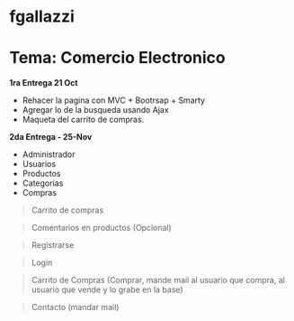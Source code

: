fgallazzi
=========


# Tema: Comercio Electronico


**1ra Entrega 21 Oct**
* Rehacer la pagina con MVC + Bootrsap + Smarty
* Agregar lo de la busqueda usando Ajax
* Maqueta del carrito de compras.

**2da Entrega - 25-Nov**
* Administrador
* Usuarios
* Productos
* Categorias
* Compras

> Carrito de compras

> Comentarios en productos (Opcional)

> Registrarse

> Login

> Carrito de Compras (Comprar, mande mail al usuario que compra, al usuario que vende y lo grabe en la base)

> Contacto (mandar mail)

